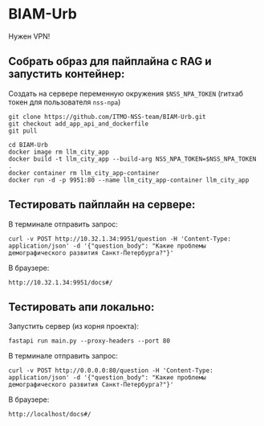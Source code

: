 # BIAM-Urb

Нужен VPN!

## Собрать образ для пайплайна с RAG и запустить контейнер:

Создать на сервере переменную окружения `$NSS_NPA_TOKEN` (гитхаб токен для пользователя `nss-npa`)
```
git clone https://github.com/ITMO-NSS-team/BIAM-Urb.git
git checkout add_app_api_and_dockerfile
git pull

cd BIAM-Urb
docker image rm llm_city_app
docker build -t llm_city_app --build-arg NSS_NPA_TOKEN=$NSS_NPA_TOKEN .
docker container rm llm_city_app-container 
docker run -d -p 9951:80 --name llm_city_app-container llm_city_app
```

## Тестировать пайплайн на сервере:

В терминале отправить запрос:
```
curl -v POST http://10.32.1.34:9951/question -H 'Content-Type: application/json' -d '{"question_body": "Какие проблемы демографического развития Санкт-Петербурга?"}'
```
В браузере:
```
http://10.32.1.34:9951/docs#/
```

## Тестировать апи локально:

Запустить сервер (из корня проекта):
```
fastapi run main.py --proxy-headers --port 80
```

В терминале отправить запрос:
```
curl -v POST http://0.0.0.0:80/question -H 'Content-Type: application/json' -d '{"question_body": "Какие проблемы демографического развития Санкт-Петербурга?"}'
```
В браузере:
```
http://localhost/docs#/
```
